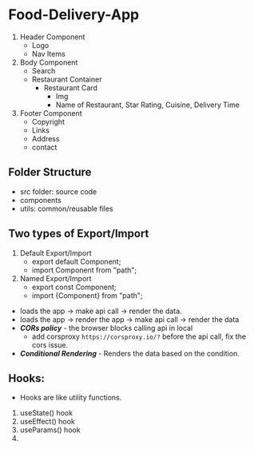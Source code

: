 # Food-Delivery-App

1. Header Component
    - Logo
    - Nav Items
2. Body Component
    - Search
    - Restaurant Container
        - Restaurant Card
            - Img
            - Name of Restaurant, Star Rating, Cuisine, Delivery Time
3. Footer Component
    - Copyright
    - Links
    - Address
    - contact

## Folder Structure
- src folder: source code
- components
- utils: common/reusable files

## Two types of Export/Import
1. Default Export/Import
    - export default Component;
    - import Component from "path";
2. Named Export/Import
    - export const Component;
    - import {Component} from "path";

- loads the app -> make api call -> render the data.
- loads the app -> render the app -> make api call -> render the data
- ***CORs policy*** - the browser blocks calling api in local
    - add corsproxy `https://corsproxy.io/?` before the api call, fix the cors issue.
- ***Conditional Rendering*** - Renders the data based on the condition.

## Hooks: 
- Hooks are like utility functions.
1. useState() hook
2. useEffect() hook
3. useParams() hook
4.
